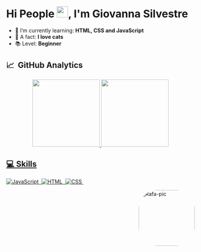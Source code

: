 <h1 align="left">Hi People <img src="https://raw.githubusercontent.com/kaueMarques/kaueMarques/master/hi.gif" width="30px">, I'm Giovanna Silvestre</h1>

- 🌸 I’m currently learning: **HTML, CSS and JavaScript**
- 🐇 A fact: **I love cats**
- 📚 Level: **Beginner**

## 📈  &nbsp;GitHub Analytics

<div align="center">
  <a href="https://github.com/DevSilvestre">
  <img height="180em" src="https://github-readme-stats.vercel.app/api?username=gioanna&show_icons=true&theme=dracula&include_all_commits=true&count_private=true"/>
  <img height="180em" src="https://github-readme-stats.vercel.app/api/top-langs/?username=giovanna&layout=compact&langs_count=7&theme=dracula"/>
</div>
  
## 💻&nbsp;Skills
  
![JavaScript](https://img.shields.io/badge/-JavaScript-05122A?style=flat&logo=javascript)&nbsp;
![HTML](https://img.shields.io/badge/-HTML-05122A?style=flat&logo=HTML5)&nbsp;
![CSS](https://img.shields.io/badge/-CSS-05122A?style=flat&logo=CSS3&logoColor=1572B6)&nbsp;
  
  <img align="right" alt="Rafa-pic" height="150" style="border-radius:50px;" src="https://media.discordapp.net/attachments/895294747629977641/956252209346134066/mee.gif">
 
  
